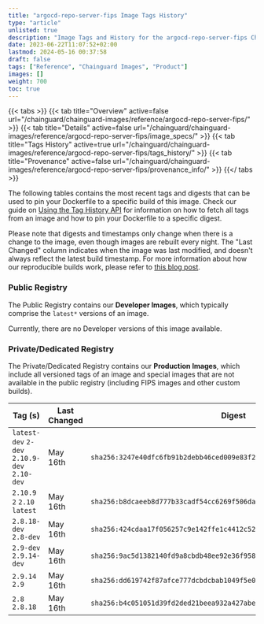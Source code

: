 ```yaml
---
title: "argocd-repo-server-fips Image Tags History"
type: "article"
unlisted: true
description: "Image Tags and History for the argocd-repo-server-fips Chainguard Image"
date: 2023-06-22T11:07:52+02:00
lastmod: 2024-05-16 00:37:58
draft: false
tags: ["Reference", "Chainguard Images", "Product"]
images: []
weight: 700
toc: true
---
```


{{< tabs >}}
{{< tab title="Overview" active=false url="/chainguard/chainguard-images/reference/argocd-repo-server-fips/" >}}
{{< tab title="Details" active=false url="/chainguard/chainguard-images/reference/argocd-repo-server-fips/image_specs/" >}}
{{< tab title="Tags History" active=true url="/chainguard/chainguard-images/reference/argocd-repo-server-fips/tags_history/" >}}
{{< tab title="Provenance" active=false url="/chainguard/chainguard-images/reference/argocd-repo-server-fips/provenance_info/" >}}
{{</ tabs >}}

The following tables contains the most recent tags and digests that can be used to pin your Dockerfile to a specific build of this image. Check our guide on [Using the Tag History API](/chainguard/chainguard-images/using-the-tag-history-api/) for information on how to fetch all tags from an image and how to pin your Dockerfile to a specific digest.

Please note that digests and timestamps only change when there is a change to the image, even though images are rebuilt every night. The "Last Changed" column indicates when the image was last modified, and doesn't always reflect the latest build timestamp. For more information about how our reproducible builds work, please refer to [this blog post](https://www.chainguard.dev/unchained/reproducing-chainguards-reproducible-image-builds).

### Public Registry
The Public Registry contains our **Developer Images**, which typically comprise the `latest*` versions of an image.

Currently, there are no Developer versions of this image available.

### Private/Dedicated Registry
The Private/Dedicated Registry contains our **Production Images**, which include all versioned tags of an image and special images that are not available in the public registry (including FIPS images and other custom builds).

| Tag (s)                                       | Last Changed | Digest                                                                    |
|-----------------------------------------------|--------------|---------------------------------------------------------------------------|
|  `latest-dev` `2-dev` `2.10.9-dev` `2.10-dev` | May 16th     | `sha256:3247e40dfc6fb91b2debb46ced009e83f2accbc4bfc85afd6eac544d4bc5b9e4` |
|  `2.10.9` `2` `2.10` `latest`                 | May 16th     | `sha256:b8dcaeeb8d777b33cadf54cc6269f506dad4205bd3922c5fce18c76b82acac6f` |
|  `2.8.18-dev` `2.8-dev`                       | May 16th     | `sha256:424cdaa17f056257c9e142ffe1c4412c52c29ecb6c4963e4b4e3a549167f3734` |
|  `2.9-dev` `2.9.14-dev`                       | May 16th     | `sha256:9ac5d1382140fd9a8cbdb48ee92e36f95866ecb8c6a2ef81f615d0e33a739fb7` |
|  `2.9.14` `2.9`                               | May 16th     | `sha256:dd619742f87afce777dcbdcbab1049f5e056fc191dcc72883b56650ed3ae3571` |
|  `2.8` `2.8.18`                               | May 16th     | `sha256:b4c051051d39fd2ded21beea932a427abe8e6c562e38b9669de9951317116119` |

